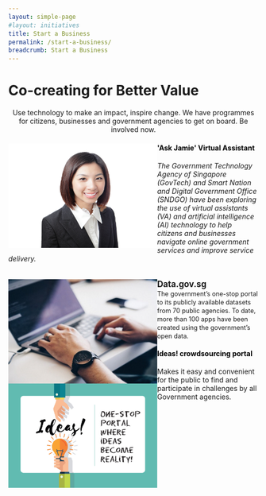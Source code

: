 ```yaml
---
layout: simple-page
#layout: initiatives
title: Start a Business
permalink: /start-a-business/
breadcrumb: Start a Business
---
```

<h1><div class="has-text-centered has-text-weight-bold">Co-creating for Better Value</div></h1>

<center>Use technology to make an impact, inspire change. We have programmes for citizens, businesses and government agencies to get on board. Be involved now.</center>

<div>
<img src="/images/programmes/products-and-services/askjamie_thumbnail.jpg" align="left" style="width:300px;height:210px;">
<h4 style="color:black">'Ask Jamie' Virtual Assistant</h4>
<h6>The Government Technology Agency of Singapore (GovTech) and Smart Nation and Digital Government Office (SNDGO) have been exploring the use of virtual assistants (VA) and artificial intelligence (AI) technology to help citizens and businesses navigate online government services and improve service delivery.</h6>
</div>

<div>
<img src="/images/programmes/products-and-services/test.jpg" align="left" style="width:300px;height:210px;">

<span style="font-weight:bold;font-size:120%;">Data.gov.sg</span> <br/>
<span style="font-size:90%;">The government’s one-stop portal to its publicly available datasets from 70 public agencies. To date, more than 100 apps have been created using the government’s open data.</span>
</div>

<div>
<img src="/images/programmes/products-and-services/idea's-portal.jpg" align="left" style="width:300px;height:210px;">
<h4 style="color:black">Ideas! crowdsourcing portal</h4>
<span style="font-size:100%;">Makes it easy and convenient for the public to find and participate in challenges by all Government agencies.</span>
<div>
